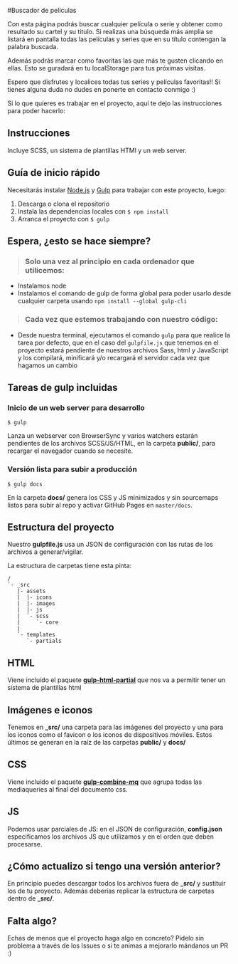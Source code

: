 #Buscador de películas

Con esta página podrás buscar cualquier película o serie y obtener como resultado su cartel y su titulo. 
Si realizas una búsqueda más amplia se listará en pantalla todas las películas y series que en su título contengan la palabra buscada.

Además podrás marcar como favoritas las que más te gusten clicando en ellas. Esto se guradará en tu localStorage para tus próximas visitas.

Espero que disfrutes y localices todas tus series y películas favoritas!! Si tienes alguna duda no dudes en ponerte en contacto conmigo :) 


Si lo que quieres es trabajar en el proyecto, aquí te dejo las instrucciones para poder hacerlo: 
## Instrucciones
Incluye SCSS, un sistema de plantillas HTMl y un web server.


## Guía de inicio rápido
Necesitarás instalar [Node.js](https://nodejs.org/) y [Gulp](https://gulpjs.com) para trabajar con este proyecto, luego:
1. Descarga o clona el repositorio
2. Instala las dependencias locales con `$ npm install`
3. Arranca el proyecto con `$ gulp`

## Espera, ¿esto se hace siempre?
> ### Solo una vez al principio en cada ordenador que utilicemos:
- Instalamos node
- Instalamos el comando de gulp de forma global para poder usarlo desde cualquier carpeta usando `npm install --global gulp-cli`


> ### Cada vez que estemos trabajando con nuestro código:
- Desde nuestra terminal, ejecutamos el comando `gulp` para que realice la tarea por defecto, que en el caso del `gulpfile.js` que tenemos en el proyecto estará pendiente de nuestros archivos Sass, html y JavaScript y los compilará, minificará y/o recargará el servidor cada vez que hagamos un cambio

## Tareas de gulp incluidas
### Inicio de un web server para desarrollo
```
$ gulp
```
Lanza un webserver con BrowserSync y varios watchers estarán pendientes de los archivos SCSS/JS/HTML, en la carpeta **public/**, para recargar el navegador cuando se necesite.

### Versión lista para subir a producción
```
$ gulp docs
```
En la carpeta **docs/** genera los CSS y JS minimizados y sin sourcemaps listos para subir al repo y activar GitHub Pages en `master/docs`.


## Estructura del proyecto
Nuestro **gulpfile.js** usa un JSON de configuración con las rutas de los archivos a generar/vigilar.

La estructura de carpetas tiene esta pinta:
```
/
`- _src
   |- assets
   |  |- icons
   |  |- images
   |  |- js
   |  `- scss
   |     `- core
   |
   `- templates
      `- partials

```

## HTML
Viene incluído el paquete [**gulp-html-partial**](https://www.npmjs.com/package/gulp-html-partial) que nos va a permitir tener un sistema de plantillas html

## Imágenes e iconos
Tenemos en **_src/** una carpeta para las imágenes del proyecto y una para los iconos como el favicon o los iconos de dispositivos móviles. Estos últimos se generan en la raíz de las carpetas **public/** y **docs/**

## CSS
Viene incluído el paquete [**gulp-combine-mq**](https://www.npmjs.com/package/gulp-combine-mq) que agrupa todas las mediaqueries al final del documento css.

## JS
Podemos usar parciales de JS: en el JSON de configuración, **config.json** especificamos los archivos JS que utilizamos y en el orden que deben procesarse.

## ¿Cómo actualizo si tengo una versión anterior?
En principio puedes descargar todos los archivos fuera de **_src/** y sustituir los de tu proyecto. Además deberías replicar la estructura de carpetas dentro de **_src/**.

## Falta algo?
Echas de menos que el proyecto haga algo en concreto? Pidelo sin problema a través de los Issues o si te animas a mejorarlo mándanos un PR :)
